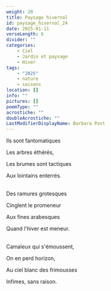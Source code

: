 ```yaml
---
weight: 20
title: Paysage hivernal
id: paysage_hivernal_24
date: 2025-01-11
verseLength: 6
divider: ""
categories:
    - Ciel
    - Jardin et paysage
    - Hiver
tags:
    - "2025"
    - nature
    - saisons
location: []
info: ""
pictures: []
poemType: ""
acrostiche: ""
doubleAcrostiche: ""
LastModifierDisplayName: Barbara Post
---
```

Ils sont fantomatiques

Les arbres éthérés,

Les brumes sont tactiques

Aux lointains enterrés.

 \
Des ramures grotesques

Cinglent le promeneur

Aux fines arabesques

Quand l'hiver est meneur.

 \
Camaïeux qui s'émoussent,

On en perd horizon,

Au ciel blanc des frimousses

Infimes, sans raison.
